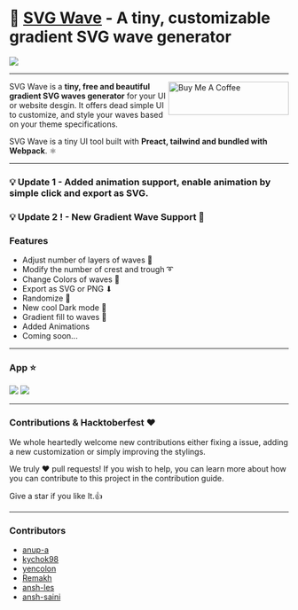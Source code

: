 # 🌊 [SVG Wave](https://www.svgwave.in) - A tiny, customizable gradient SVG wave generator

![](./svgwavecover.png)

---

<a href="https://www.buymeacoffee.com/anup" target="_blank"><img src="https://cdn.buymeacoffee.com/buttons/v2/default-yellow.png" alt="Buy Me A Coffee" align="right" style="height: 60px !important;width: 217px !important;" ></a>

SVG Wave is a **tiny, free and beautiful gradient SVG waves generator** for your UI or website desgin. It offers dead simple UI to customize, and style your waves based on your theme specifications.

SVG Wave is a tiny UI tool built with **Preact, tailwind and bundled with Webpack**. ⚛

---

### 💡 Update 1 - Added animation support, enable animation by simple click and export as SVG.

### 💡 Update 2 ! - New Gradient Wave Support 🌈

### Features

- Adjust number of layers of waves 🏢
- Modify the number of crest and trough ➰
- Change Colors of waves 🎨
- Export as SVG or PNG ⬇
- Randomize 🔁
- New cool Dark mode 🖤
- Gradient fill to waves 🌈
- Added Animations
- Coming soon...

---

### App ⭐

![](updated_svg_wave.png)
![](bg.png)

---

### Contributions & Hacktoberfest ❤

We whole heartedly welcome new contributions either fixing a issue, adding a new customization or simply improving the stylings.

We truly ❤️ pull requests! If you wish to help, you can learn more about how you can contribute to this project in the contribution guide.

Give a star if you like It.👍

---

### Contributors

- [anup-a](https://github.com/anup-a)
- [kychok98](https://github.com/kychok98)
- [yencolon](https://github.com/yencolon)
- [Remakh](https://github.com/Remakh)
- [ansh-les](https://github.com/ansh-les)
- [ansh-saini](https://github.com/ansh-saini)
